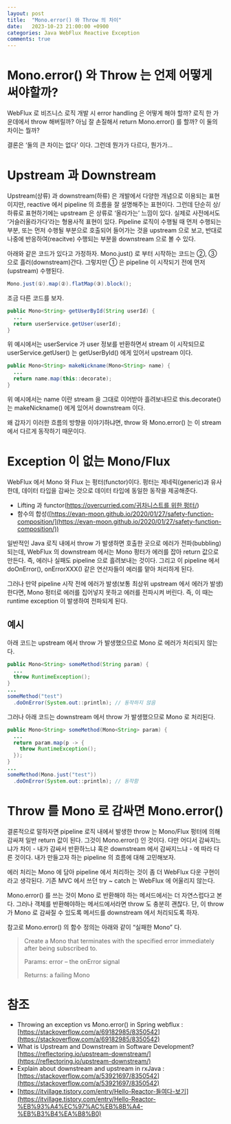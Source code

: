 ```yaml
---
layout: post
title:  "Mono.error() 와 Throw 의 차이"
date:   2023-10-23 21:00:00 +0900
categories: Java WebFlux Reactive Exception
comments: true
---
```


# Mono.error() 와 Throw 는 언제 어떻게 써야할까?

WebFlux 로 비즈니스 로직 개발 시 error handling 은 어떻게 해야 할까? 로직 한 가운데에서 throw 해버릴까? 아님 잘 손질해서 return Mono.error() 를 할까? 이 둘의 차이는 뭘까?

결론은 ‘둘의 큰 차이는 없다’ 이다. 그런데 뭔가가 다르다, 뭔가가…

# Upstream 과 Downstream

Upstream(상류) 과 downstream(하류) 은 개발에서 다양한 개념으로 이용되는 표현이지만, reactive 에서 pipeline 의 흐름을 잘 설명해주는 표현이다. 그런데 단순히 상/하류로 표현하기에는 upstream 은 상류로 ‘올라가는’ 느낌이 있다. 실제로 사전에서도 ‘거슬러올라가다’라는 형용사적 표현이 있다. Pipeline 로직이 수행될 때 먼저 수행되는 부분, 또는 먼저 수행될 부분으로 호출되어 들어가는 것을 upstream 으로 보고, 반대로 나중에 반응하여(reacitve) 수행되는 부분을 downstream 으로 볼 수 있다.

아래와 같은 코드가 있다고 가정하자. Mono.just() 로 부터 시작하는 코드는 ②, ③ 으로 흘러(downstream)간다. 그렇지만 ① 은 pipeline 이 시작되기 전에 먼저(upstream) 수행된다.

```java
Mono.just(①).map(②).flatMap(③).block();
```

조금 다른 코드를 보자.

```java
public Mono<String> getUserById(String userId) {
  ...
  return userService.getUser(userId);
}
```

위 예시에서는 userService 가 user 정보를 반환하면서 stream 이 시작되므로 userService.getUser() 는 getUserById() 에게 있어서 upstream 이다.

```java
public Mono<String> makeNickname(Mono<String> name) {
  ...
  return name.map(this::decorate);
}
```

위 예시에서는 name 이란 stream 을 그대로 이어받아 흘려보내므로 this.decorate() 는 makeNickname() 에게 있어서 downstream 이다.

왜 갑자기 이러한 흐름의 방향을 이야기하냐면, throw 와 Mono.error() 는 이 stream 에서 다르게 동작하기 때문이다.

# Exception 이 없는 Mono/Flux

WebFlux 에서 Mono 와 Flux 는 펑터(functor)이다. 펑터는 제네릭(generic)과 유사한데, 데이터 타입을 감싸는 것으로 데이터 타입에 동일한 동작을 제공해준다. 

- Lifting 과 functor([https://overcurried.com/귀차니스트를 위한 펑터/](https://overcurried.com/%EA%B7%80%EC%B0%A8%EB%8B%88%EC%8A%A4%ED%8A%B8%EB%A5%BC%20%EC%9C%84%ED%95%9C%20%ED%8E%91%ED%84%B0/))
- 함수의 합성([https://evan-moon.github.io/2020/01/27/safety-function-composition/](https://evan-moon.github.io/2020/01/27/safety-function-composition/))

일반적인 Java 로직 내에서 throw 가 발생하면 호출한 곳으로 에러가 전파(bubbling) 되는데, WebFlux 의 downstream 에서는 Mono 펑터가 에러를 잡아 return 값으로 만든다. 즉, 에러나 실패도 pipeline 으로 흘려보내는 것이다. 그리고 이 pipeline 에서 doOnError(), onErrorXXX() 같은 연산자들이 에러를 맡아 처리하게 된다.

그러나 만약 pipeline 시작 전에 에러가 발생(보통 최상위 upstream 에서 에러가 발생)한다면, Mono 펑터로 에러를 집어넣지 못하고 에러를 전파시켜 버린다. 즉, 이 때는 runtime exception 이 발생하여 전파되게 된다.

## 예시

아래 코드는 upstream 에서 throw 가 발생했으므로 Mono 로 에러가 처리되지 않는다.

```java
public Mono<String> someMethod(String param) {
  ...
  throw RuntimeException();
}
...
someMethod("test")
  .doOnError(System.out::println); // 동작하지 않음
```

그러나 아래 코드는 downstream 에서 throw 가 발생했으므로 Mono 로 처리된다.

```java
public Mono<String> someMethod(Mono<String> param) {
  ...
  return param.map(p -> {
    throw RuntimeException();
  });
}
...
someMethod(Mono.just("test"))
  .doOnError(System.out::println); // 동작함
```

# Throw 를 Mono 로 감싸면 Mono.error()

결론적으로 말하자면 pipeline 로직 내에서 발생한 throw 는 Mono/Flux 펑터에 의해 감싸져 일반 return 값이 된다. 그것이 Mono.error() 인 것이다. 다만 어디서 감싸지느냐가 차이 - 내가 감싸서 반환하느냐 혹은 downstream 에서 감싸지느냐 - 에 따라 다른 것이다. 내가 만들고자 하는 pipeline 의 흐름에 대해 고민해보자.

에러 처리는 Mono 에 담아 pipeline 에서 처리하는 것이 좀 더 WebFlux 다운 구현이라고 생각된다. 기존 MVC 에서 쓰던 try ~ catch 는 WebFlux 에 어울리지 않는다. 

Mono.error() 를 쓰는 것이 Mono 로 반환해야 하는 메서드에서는 더 자연스럽다고 본다. 그러나 객체를 반환해야하는 메서드에서라면 throw 도 충분히 괜찮다. 단, 이 throw 가 Mono 로 감싸질 수 있도록 메서드를 downstream 에서 처리되도록 하자.

참고로 Mono.error() 의 함수 정의는 아래와 같이 “실패한 Mono” 다.

> Create a Mono that terminates with the specified error immediately after being subscribed to.
> 
> Params: error – the onError signal
>
> Returns: a failing Mono
> 

# 참조

- Throwing an exception vs Mono.error() in Spring webflux : [https://stackoverflow.com/a/69182985/8350542](https://stackoverflow.com/a/69182985/8350542)
- What is Upstream and Downstream in Software Development?[https://reflectoring.io/upstream-downstream/](https://reflectoring.io/upstream-downstream/)
- Explain about downstream and upstream in rxJava : [https://stackoverflow.com/a/53921697/8350542](https://stackoverflow.com/a/53921697/8350542)
- [https://itvillage.tistory.com/entry/Hello-Reactor-들여다-보기](https://itvillage.tistory.com/entry/Hello-Reactor-%EB%93%A4%EC%97%AC%EB%8B%A4-%EB%B3%B4%EA%B8%B0)
